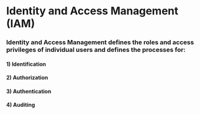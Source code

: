# Identity and Access Management (IAM)

### Identity and Access Management defines the roles and access privileges of individual users and defines the processes for:

#### 1) Identification

#### 2) Authorization

#### 3) Authentication

#### 4) Auditing
